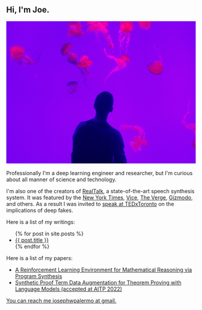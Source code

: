 ## Hi, I'm Joe.

![me and jellies](https://raw.githubusercontent.com/joepalermo/joepalermo.github.io/master/me_and_jellies.jpg)

Professionally I'm a deep learning engineer and researcher, but I'm curious about all manner of science and technology.

I'm also one of the creators of [RealTalk](https://www.youtube.com/watch?v=DWK_iYBl8cA), a state-of-the-art speech synthesis system. It was featured by the [New York Times](https://www.nytimes.com/2019/11/22/the-weekly/deepfake-joe-rogan.html), [Vice](https://www.vice.com/en_ca/article/597yba/ai-generated-fake-joe-rogan-voice-dessa), [The Verge](https://www.theverge.com/2019/5/17/18629024/joe-rogan-ai-fake-voice-clone-deepfake-dessa), [Gizmodo](https://gizmodo.com/this-ai-generated-joe-rogan-voice-sounds-eerily-like-th-1834842151), and others. As a result I was invited to [speak at TEDxToronto](https://www.youtube.com/watch?v=JXBBalHl_cI) on the implications of deep fakes.

Here is a list of my writings:

<ul>
  {% for post in site.posts %}
    <li>
      <a href="{{ post.url }}">{{ post.title }}</a>
    </li>
  {% endfor %}
</ul>

Here is a list of my papers:

<ul>
  <li>
  <a href="https://arxiv.org/abs/2107.07373">A Reinforcement Learning Environment for Mathematical Reasoning via Program Synthesis</a>
  </li>

  <li>
  <a href="http://aitp-conference.org/2022/abstract/AITP_2022_paper_5.pdf">Synthetic Proof Term Data Augmentation for Theorem Proving with Language Models (accepted at AITP 2022)
  </li>
</ul>

You can reach me josephwpalermo at gmail.
